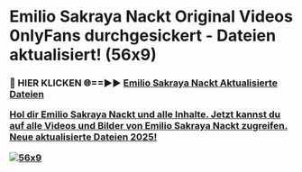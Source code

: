 # Emilio Sakraya Nackt Original Videos 0nlyFans durchgesickert - Dateien aktualisiert! (56x9)

<h3>🔴 HIER KLICKEN 🌐==►► <a href="https://tinyurl.com/h6vf6nb8" rel="nofollow">Emilio Sakraya Nackt Aktualisierte Dateien

Hol dir Emilio Sakraya Nackt und alle Inhalte. Jetzt kannst du auf alle Videos und Bilder von Emilio Sakraya Nackt zugreifen. Neue aktualisierte Dateien 2025!

[![56x9](https://i.imgur.com/sD4kR3V.gif)](https://tinyurl.com/h6vf6nb8)
